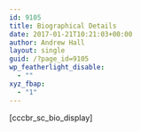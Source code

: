 ```yaml
---
id: 9105
title: Biographical Details
date: 2017-01-21T10:21:03+00:00
author: Andrew Hall
layout: single
guid: /?page_id=9105
wp_featherlight_disable:
  - ""
xyz_fbap:
  - "1"
---
```

[cccbr\_sc\_bio_display]

